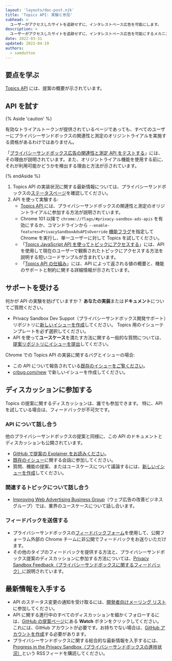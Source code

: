 ```yaml
---
layout: 'layouts/doc-post.njk'
title: 'Topics API: 実験と参加'
subhead: >
  ユーザーがアクセスしたサイトを追跡せずに、インタレストベース広告を可能にします。
description: >
  ユーザーがアクセスしたサイトを追跡せずに、インタレストベース広告を可能にするメカニズムの提案。
date: 2022-03-31
updated: 2022-04-19
authors:
  - samdutton
---
```


## 要点を学ぶ

[Topics API](/docs/privacy-sandbox/topics) には、提案の概要が示されています。


## API を試す

{% Aside 'caution' %}

有効なトライアルトークンが提供されているページであっても、すべてのユーザーにプライバシーサンドボックスの関連性と測定のオリジントライアルを実施する資格があるわけではありません。

「[プライバシーサンドボックス広告の関連性と測定 API をテストする](/blog/privacy-sandbox-unified-origin-trial#eligible-users)」には、その理由が説明されています。また、オリジントライアル機能を使用する前に、それが利用可能かどうかを検出する理由と方法が示されています。

{% endAside %}

1. Topics API の実装状況に関する最新情報については、プライバシーサンドボックスの[ステータスページ](/docs/privacy-sandbox/status/#topics)を確認してください。
2. API を使って実験する:
   * [Topics API ](/docs/privacy-sandbox/topics/#origin-trial) には、プライバシーサンドボックスの関連性と測定のオリジントライアルに参加する方法が説明されています。
   * Chrome 101 以降で `chrome://flags/#privacy-sandbox-ads-apis` を有効にするか、コマンドラインから `--enable-features=PrivacySandboxAdsAPIsOverride` [機能フラグ](https://www.chromium.org/developers/how-tos/run-chromium-with-flags)を指定して Chrome を実行し、単一ユーザーに対して Topics を試してください。
   * 「[Topics JavaScript API を使ってトピックにアクセスする](/docs/privacy-sandbox/topics/#access-topics)」には、API を使用して現在のユーザーで観察されたトピックにアクセスする方法を説明する短いコードサンプルが含まれています。
   * 「[Topics API の仕組み](/docs/privacy-sandbox/topics/#what-might-the-topics-javascript-api-look-like)」には、API によって返される値の概要と、機能のサポートと制約に関する詳細情報が示されています。


## サポートを受ける

何かが API の実験を妨げていますか？ **あなたの実装**または**ドキュメント**についてご質問ください。

*  Privacy Sandbox Dev Suppot（プライバシーサンドボックス開発サポート）リポジトリに[新しいイシューを作成](https://github.com/GoogleChromeLabs/privacy-sandbox-dev-support/issues/new/choose)してください。 Topics 用のイシューテンプレートを必ず選択してください。
*  API を使って**ユースケース**を満たす方法に関する一般的な質問については、[提案リポジトリにイシューを提出](https://github.com/jkarlin/topics/issues/new)してください。

Chrome での Topics API の実装に関するバグとイシューの場合:

*  この API について報告されている[既存のイシューをご覧ください](https://bugs.chromium.org/p/chromium/issues/list?q=component:Blink%3EInterestCohort)。
*  [crbug.com/new](https://crbug.com/new) で新しいイシューを作成してください。


## ディスカッションに参加する

Topics の提案に関するディスカッションは、誰でも参加できます。 特に、API を試している場合は、フィードバックが不可欠です。

### API について話し合う

他のプライバシーサンドボックスの提案と同様に、この API のドキュメントとディスカッションも公開されています。

* [GitHub で提案の Explainer をお読みください](https://github.com/jkarlin/topics)。
* [既存のイシュー](hhttps://github.com/jkarlin/topics/issues)に関する会話に参加してください。
* 質問、機能の提案、またはユースケースについて議論するには、[新しいイシューを作成](https://github.com/jkarlin/topics/issues/new)してください。

### 関連するトピックについて話し合う

* [Improving Web Advertising Business Group](https://www.w3.org/community/web-adv/participants)（ウェブ広告の改善ビジネスグループ）では、業界のユースケースについて話し合います。

### フィードバックを送信する

* プライバシーサンドボックスの[フィードバックフォーム](/docs/privacy-sandbox/feedback/#feedback-form)を使用して、公開フォーラム外部の Chrome チームに非公開でフィードバックをお送りいただけます。
* その他のタイプのフィードバックを提供する方法と、プライバシーサンドボックス提案のディスカッションに参加する方法については、[Privacy Sandbox Feedback（プライバシーサンドボックスに関するフィードバック）](/docs/privacy-sandbox/feedback/#topics-api)に説明されています。


## 最新情報を入手する

* API のステータス変更の通知を受け取るには、[開発者向けメーリング リスト](https://groups.google.com/u/3/a/chromium.org/g/topics-api-announce)に参加してください。
* API に関する進行中のすべてのディスカッションを細かくフォローするには、[GitHub の提案ページ](https://github.com/jkarlin/topics)にある **Watch** ボタンをクリックしてください。 これには、GitHub アカウントが必要です。お持ちでない場合は、[GitHub アカウントを作成](https://docs.github.com/en/get-started/signing-up-for-github/signing-up-for-a-new-github-account)する必要があります。
* プライバシーサンドボックスに関する総合的な最新情報を入手するには、[Progress in the Privacy Sandbox（プライバシーサンドボックスの進捗状況）](/tags/progress-in-the-privacy-sandbox/)という RSSフィードを購読してください。
